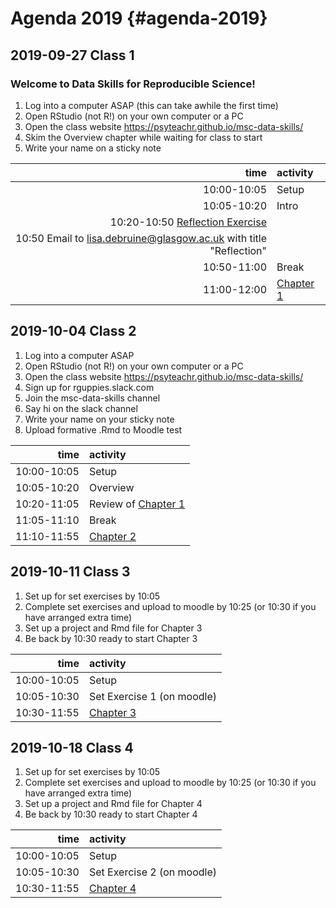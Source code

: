 
# Agenda 2019 {#agenda-2019}

## 2019-09-27 Class 1

### Welcome to Data Skills for Reproducible Science!

1. Log into a computer ASAP (this can take awhile the first time)
2. Open RStudio (not R!) on your own computer or a PC
3. Open the class website https://psyteachr.github.io/msc-data-skills/
4. Skim the Overview chapter while waiting for class to start 
5. Write your name on a sticky note

| time | activity |
|-----:|:---------|
| 10:00-10:05 | Setup |
| 10:05-10:20 | Intro |
| 10:20-10:50 [Reflection Exercise](https://psyteachr.github.io/msc-data-skills/exercises/reflection.html) |
| 10:50 Email to lisa.debruine@glasgow.ac.uk  with title "Reflection" |
| 10:50-11:00 | Break |
| 11:00-12:00 | [Chapter 1](#intro) |

## 2019-10-04 Class 2

1. Log into a computer ASAP
2. Open RStudio (not R!) on your own computer or a PC
3. Open the class website https://psyteachr.github.io/msc-data-skills/
4. Sign up for rguppies.slack.com  
5. Join the msc-data-skills channel
6. Say hi on the slack channel 
7. Write your name on your sticky note
8.  Upload formative .Rmd to Moodle test 

| time | activity |
|-----:|:---------|
| 10:00-10:05 | Setup |
| 10:05-10:20 | Overview |
| 10:20-11:05 | Review of [Chapter 1](#intro) |
| 11:05-11:10 | Break |
| 11:10-11:55 | [Chapter 2](#data) |

## 2019-10-11 Class 3

1. Set up for set exercises by 10:05
2. Complete set exercises and upload to moodle by 10:25 (or 10:30 if you have arranged extra time)
3. Set up a project and Rmd file for Chapter 3
4. Be back by 10:30 ready to start Chapter 3

| time | activity |
|-----:|:---------|
| 10:00-10:05 | Setup |
| 10:05-10:30 | Set Exercise 1 (on moodle) |
| 10:30-11:55 | [Chapter 3](#ggplot) |

## 2019-10-18 Class 4

1. Set up for set exercises by 10:05
2. Complete set exercises and upload to moodle by 10:25 (or 10:30 if you have arranged extra time)
3. Set up a project and Rmd file for Chapter 4
4. Be back by 10:30 ready to start Chapter 4

| time | activity |
|-----:|:---------|
| 10:00-10:05 | Setup |
| 10:05-10:30 | Set Exercise 2 (on moodle) |
| 10:30-11:55 | [Chapter 4](#tidyr) |
 
